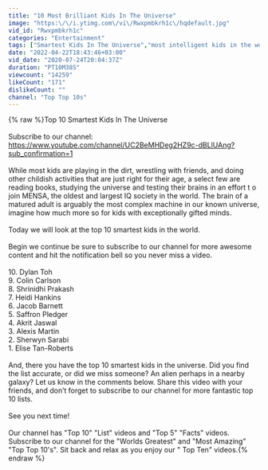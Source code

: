 ```yaml
---
title: "10 Most Brilliant Kids In The Universe"
image: "https:\/\/i.ytimg.com\/vi\/Rwxpmbkrh1c\/hqdefault.jpg"
vid_id: "Rwxpmbkrh1c"
categories: "Entertainment"
tags: ["Smartest Kids In The Universe","most intelligent kids in the world","Dylan Toh"]
date: "2022-04-22T18:43:46+03:00"
vid_date: "2020-07-24T20:04:37Z"
duration: "PT10M38S"
viewcount: "14259"
likeCount: "171"
dislikeCount: ""
channel: "Top Top 10s"
---
```

{% raw %}Top 10 Smartest Kids In The Universe<br /><br />Subscribe to our channel:  <a rel="nofollow" target="blank" href="https://www.youtube.com/channel/UC2BeMHDeg2HZ9c-dBLlUAng?sub_confirmation=1">https://www.youtube.com/channel/UC2BeMHDeg2HZ9c-dBLlUAng?sub_confirmation=1</a><br /><br />While most kids are playing in the dirt, wrestling with friends, and doing other childish activities that are just right for their age, a select few are reading books, studying the universe and testing their brains in an effort t o join MENSA, the oldest and largest IQ society in the world. The brain of a matured adult is arguably the most complex machine in our known universe, imagine how much more so for kids with exceptionally gifted minds. <br /> <br />Today we will look at the top 10 smartest kids in the world. <br /> <br />Begin we continue be sure to subscribe to our channel for more awesome content and hit the notification bell so you never miss a video.<br /><br />10. Dylan Toh <br />9. Colin Carlson <br />8. Shrinidhi Prakash<br />7. Heidi Hankins <br />6. Jacob Barnett<br />5. Saffron Pledger<br />4. Akrit Jaswal <br />3. Alexis Martin <br />2. Sherwyn Sarabi<br />1. Elise Tan-Roberts  <br /><br />And, there you have the top 10 smartest kids in the universe. Did you find the list accurate, or did we miss someone? An alien perhaps in a nearby galaxy? Let us know in the comments below. Share this video with your friends, and don’t forget to subscribe to our channel for more fantastic top 10 lists. <br /> <br />See you next time!<br /><br />Our channel has &quot;Top 10&quot; &quot;List&quot; videos and &quot;Top 5&quot; &quot;Facts&quot; videos. Subscribe to our channel for the &quot;Worlds Greatest&quot; and &quot;Most Amazing&quot; &quot;Top Top 10's&quot;. Sit back and relax as you enjoy our &quot; Top Ten&quot; videos.{% endraw %}

